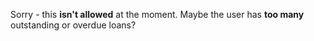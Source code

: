 Sorry - this __isn't allowed__ at the moment. Maybe the user has __too many__ outstanding or overdue loans?